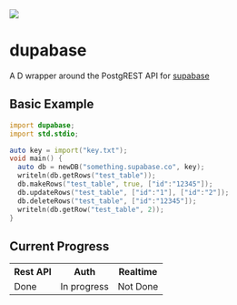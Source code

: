 <img src="https://github.com/csharpdf/dupabase/blob/main/YjAw.png"/>

# dupabase
A D wrapper around the PostgREST API for [supabase](https://app.supabase.io)

## Basic Example

```d
import dupabase;
import std.stdio;

auto key = import("key.txt");
void main() {
  auto db = newDB("something.supabase.co", key);
  writeln(db.getRows("test_table"));
  db.makeRows("test_table", true, ["id":"12345"]);
  db.updateRows("test_table", ["id":"1"], ["id":"2"]);
  db.deleteRows("test_table", ["id":"12345"]);
  writeln(db.getRow("test_table", 2));
}
```

## Current Progress

<table>
  <tr>
    <th>Rest API</th>
    <th>Auth</th>
    <th>Realtime</th>
  </tr>
  <tr>
  <td>Done</td>
  <td>In progress</td>
  <td>Not Done</td>
  </tr>
</table>
